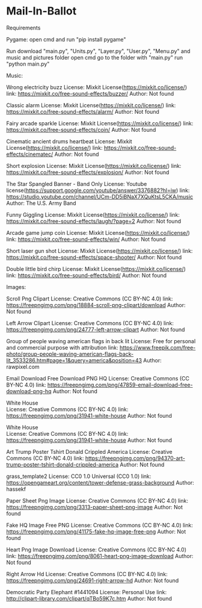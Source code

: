 # Mail-In-Ballot

Requirements

  Pygame: open cmd and run "pip install pygame"

Run
  download "main.py", "Units.py", "Layer.py", "User.py", "Menu.py" and music and pictures folder
  open cmd
  go to the folder with "main.py"
  run "python main.py"

Music:

Wrong electricity buzz
  License: Mixkit License(https://mixkit.co/license/)
  link: https://mixkit.co/free-sound-effects/buzzer/
  Author: Not found
  
Classic alarm
  License: Mixkit License(https://mixkit.co/license/)
  link: https://mixkit.co/free-sound-effects/alarm/
  Author: Not found
  
Fairy arcade sparkle
  License: Mixkit License(https://mixkit.co/license/)
  link: https://mixkit.co/free-sound-effects/coin/
  Author: Not found
  
Cinematic ancient drums heartbeat
  License: Mixkit License(https://mixkit.co/license/)
  link: https://mixkit.co/free-sound-effects/cinematec/
  Author: Not found
 
Short explosion
  License: Mixkit License(https://mixkit.co/license/)
  link: https://mixkit.co/free-sound-effects/explosion/
  Author: Not found
  
The Star Spangled Banner - Band Only
  License: Youtube license(https://support.google.com/youtube/answer/3376882?hl=iw)
  link: https://studio.youtube.com/channel/UCm-DD5iBNaX7XQuKtsL5CKA/music
  Author: The U.S. Army Band
  
Funny Giggling
  License: Mixkit License(https://mixkit.co/license/)
  link: https://mixkit.co/free-sound-effects/laugh/?page=2
  Author: Not found
  
Arcade game jump coin
  License: Mixkit License(https://mixkit.co/license/)
  link: https://mixkit.co/free-sound-effects/win/
  Author: Not found
  
Short laser gun shot
  License: Mixkit License(https://mixkit.co/license/)
  link: https://mixkit.co/free-sound-effects/space-shooter/
  Author: Not found
  
Double little bird chirp
  License: Mixkit License(https://mixkit.co/license/)
  link: https://mixkit.co/free-sound-effects/bird/
  Author: Not found
  
  
Images:

Scroll Png Clipart
  License: Creative Commons (CC BY-NC 4.0)
  link: https://freepngimg.com/png/18884-scroll-png-clipart/download
  Author: Not found
  
Left Arrow Clipart
  License: Creative Commons (CC BY-NC 4.0)
  link: https://freepngimg.com/png/24777-left-arrow-clipart
  Author: Not found

Group of people waving american flags in back lit 
  License: Free for personal and commercial purpose with attribution
  link: https://www.freepik.com/free-photo/group-people-waving-american-flags-back-lit_3533286.htm#page=1&query=america&position=43
  Author: rawpixel.com
  
Email Download Free Download PNG HQ
  License: Creative Commons (CC BY-NC 4.0)
  link: https://freepngimg.com/png/47859-email-download-free-download-png-hq
  Author: Not found
  
White House  
  License: Creative Commons (CC BY-NC 4.0)
  link: https://freepngimg.com/png/31941-white-house
  Author: Not found
  
White House  
  License: Creative Commons (CC BY-NC 4.0)
  link: https://freepngimg.com/png/31941-white-house
  Author: Not found
  
Art Trump Poster Tshirt Donald Crippled America
  License: Creative Commons (CC BY-NC 4.0)
  link: https://freepngimg.com/png/94370-art-trump-poster-tshirt-donald-crippled-america
  Author: Not found
  
grass_template2
  License: CC0 1.0 Universal (CC0 1.0)
  link: https://opengameart.org/content/tower-defense-grass-background
  Author: hassekf
  
Paper Sheet Png Image
  License: Creative Commons (CC BY-NC 4.0)
  link: https://freepngimg.com/png/3313-paper-sheet-png-image
  Author: Not found
  
Fake HQ Image Free PNG
  License: Creative Commons (CC BY-NC 4.0)
  link: https://freepngimg.com/png/41175-fake-hq-image-free-png
  Author: Not found
  
Heart Png Image Download
  License: Creative Commons (CC BY-NC 4.0)
  link: https://freepngimg.com/png/8061-heart-png-image-download
  Author: Not found
  
Right Arrow Hd
  License: Creative Commons (CC BY-NC 4.0)
  link: https://freepngimg.com/png/24691-right-arrow-hd
  Author: Not found
  
Democratic Party Elephant #1441094
  License: Personal Use
  link: http://clipart-library.com/clipart/qTBo59K7c.htm
  Author: Not found
 
 
 
 
 
 
 
 
 
